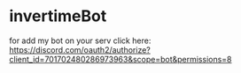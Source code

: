 # invertimeBot
for add my bot on your serv click here: https://discord.com/oauth2/authorize?client_id=701702480286973963&scope=bot&permissions=8
